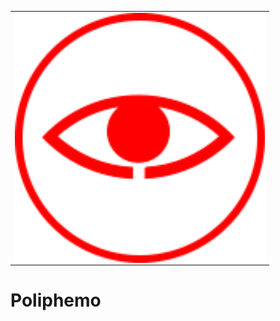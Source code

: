 <table>
<tr>
<td>
<img src="Images/Logo.png" width="400" align="center">
</td>
</tr>
</table>

# Poliphemo
